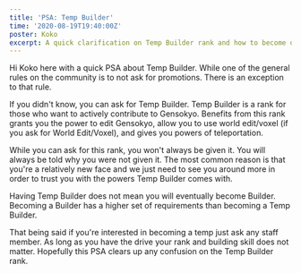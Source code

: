 ```yaml
---
title: 'PSA: Temp Builder'
time: '2020-08-19T19:40:00Z'
poster: Koko
excerpt: A quick clarification on Temp Builder rank and how to become one
---
```

Hi Koko here with a quick PSA about Temp Builder. While one of the general rules on the community is to not ask for promotions. There is an exception to that rule. 

If you didn't know, you can ask for Temp Builder. Temp Builder is a rank for those who want to actively contribute to Gensokyo. Benefits from this rank grants you the power to edit Gensokyo, allow you to use world edit/voxel (if you ask for World Edit/Voxel), and gives you powers of teleportation.

While you can ask for this rank, you won't always be given it. You will always be told why you were not given it. The most common reason is that you're a relatively new face and we just need to see you around more in order to trust you with the powers Temp Builder comes with.

Having Temp Builder does not mean you will eventually become Builder. Becoming a Builder has a higher set of requirements than becoming a Temp Builder.

That being said if you're interested in becoming a temp just ask any staff member. As long as you have the drive your rank and building skill does not matter. Hopefully this PSA clears up any confusion on the Temp Builder rank.
